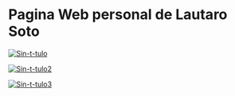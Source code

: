 # Pagina Web personal de Lautaro Soto

<a href="https://ibb.co/zNFC6vY"><img src="https://i.ibb.co/Tr1JW3S/Sin-t-tulo.png" alt="Sin-t-tulo" border="0"></a>

<a href="https://ibb.co/pyyg7qx"><img src="https://i.ibb.co/JQQN1ZK/Sin-t-tulo2.png" alt="Sin-t-tulo2" border="0"></a>

<a href="https://ibb.co/vkvNHX9"><img src="https://i.ibb.co/x68nDFZ/Sin-t-tulo3.png" alt="Sin-t-tulo3" border="0"></a>
